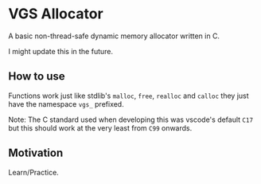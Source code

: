 # VGS Allocator

A basic non-thread-safe dynamic memory allocator written in C.

I might update this in the future.

## How to use

Functions work just like stdlib's `malloc`, `free`, `realloc` and `calloc` they just have the namespace `vgs_` prefixed.

Note: The C standard used when developing this was vscode's default `C17` but this should work at the very least from `C99` onwards.

## Motivation

Learn/Practice.

